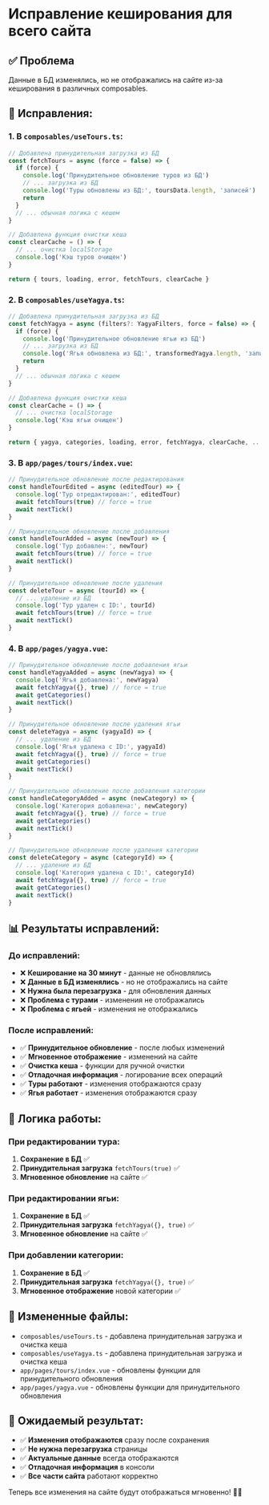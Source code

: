 # Исправление кеширования для всего сайта

## ✅ Проблема

Данные в БД изменялись, но не отображались на сайте из-за кеширования в различных composables.

## 🔧 Исправления:

### **1. В `composables/useTours.ts`:**
```javascript
// Добавлена принудительная загрузка из БД
const fetchTours = async (force = false) => {
  if (force) {
    console.log('Принудительное обновление туров из БД')
    // ... загрузка из БД
    console.log('Туры обновлены из БД:', toursData.length, 'записей')
    return
  }
  // ... обычная логика с кешем
}

// Добавлена функция очистки кеша
const clearCache = () => {
  // ... очистка localStorage
  console.log('Кэш туров очищен')
}

return { tours, loading, error, fetchTours, clearCache }
```

### **2. В `composables/useYagya.ts`:**
```javascript
// Добавлена принудительная загрузка из БД
const fetchYagya = async (filters?: YagyaFilters, force = false) => {
  if (force) {
    console.log('Принудительное обновление ягьи из БД')
    // ... загрузка из БД
    console.log('Ягья обновлена из БД:', transformedYagya.length, 'записей')
    return
  }
  // ... обычная логика с кешем
}

// Добавлена функция очистки кеша
const clearCache = () => {
  // ... очистка localStorage
  console.log('Кэш ягьи очищен')
}

return { yagya, categories, loading, error, fetchYagya, clearCache, ... }
```

### **3. В `app/pages/tours/index.vue`:**
```javascript
// Принудительное обновление после редактирования
const handleTourEdited = async (editedTour) => {
  console.log('Тур отредактирован:', editedTour)
  await fetchTours(true) // force = true
  await nextTick()
}

// Принудительное обновление после добавления
const handleTourAdded = async (newTour) => {
  console.log('Тур добавлен:', newTour)
  await fetchTours(true) // force = true
  await nextTick()
}

// Принудительное обновление после удаления
const deleteTour = async (tourId) => {
  // ... удаление из БД
  console.log('Тур удален с ID:', tourId)
  await fetchTours(true) // force = true
  await nextTick()
}
```

### **4. В `app/pages/yagya.vue`:**
```javascript
// Принудительное обновление после добавления ягьи
const handleYagyaAdded = async (newYagya) => {
  console.log('Ягья добавлена:', newYagya)
  await fetchYagya({}, true) // force = true
  await getCategories()
  await nextTick()
}

// Принудительное обновление после удаления ягьи
const deleteYagya = async (yagyaId) => {
  // ... удаление из БД
  console.log('Ягья удалена с ID:', yagyaId)
  await fetchYagya({}, true) // force = true
  await getCategories()
  await nextTick()
}

// Принудительное обновление после добавления категории
const handleCategoryAdded = async (newCategory) => {
  console.log('Категория добавлена:', newCategory)
  await fetchYagya({}, true) // force = true
  await getCategories()
  await nextTick()
}

// Принудительное обновление после удаления категории
const deleteCategory = async (categoryId) => {
  // ... удаление из БД
  console.log('Категория удалена с ID:', categoryId)
  await fetchYagya({}, true) // force = true
  await getCategories()
  await nextTick()
}
```

## 📊 Результаты исправлений:

### **До исправлений:**
- ❌ **Кеширование на 30 минут** - данные не обновлялись
- ❌ **Данные в БД изменялись** - но не отображались на сайте
- ❌ **Нужна была перезагрузка** - для обновления данных
- ❌ **Проблема с турами** - изменения не отображались
- ❌ **Проблема с ягьей** - изменения не отображались

### **После исправлений:**
- ✅ **Принудительное обновление** - после любых изменений
- ✅ **Мгновенное отображение** - изменений на сайте
- ✅ **Очистка кеша** - функции для ручной очистки
- ✅ **Отладочная информация** - логирование всех операций
- ✅ **Туры работают** - изменения отображаются сразу
- ✅ **Ягья работает** - изменения отображаются сразу

## 🔄 Логика работы:

### **При редактировании тура:**
1. **Сохранение в БД** ✅
2. **Принудительная загрузка** `fetchTours(true)` ✅
3. **Мгновенное обновление** на сайте ✅

### **При редактировании ягьи:**
1. **Сохранение в БД** ✅
2. **Принудительная загрузка** `fetchYagya({}, true)` ✅
3. **Мгновенное обновление** на сайте ✅

### **При добавлении категории:**
1. **Сохранение в БД** ✅
2. **Принудительная загрузка** `fetchYagya({}, true)` ✅
3. **Мгновенное отображение** новой категории ✅

## 📁 Измененные файлы:

- `composables/useTours.ts` - добавлена принудительная загрузка и очистка кеша
- `composables/useYagya.ts` - добавлена принудительная загрузка и очистка кеша
- `app/pages/tours/index.vue` - обновлены функции для принудительного обновления
- `app/pages/yagya.vue` - обновлены функции для принудительного обновления

## 🎯 Ожидаемый результат:

- ✅ **Изменения отображаются** сразу после сохранения
- ✅ **Не нужна перезагрузка** страницы
- ✅ **Актуальные данные** всегда отображаются
- ✅ **Отладочная информация** в консоли
- ✅ **Все части сайта** работают корректно

Теперь все изменения на сайте будут отображаться мгновенно! 🚀✨ 